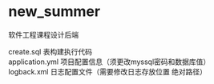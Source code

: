 # new_summer
软件工程课程设计后端

create.sql 表构建执行代码  
application.yml  项目配置信息（须更改myssql密码和数据库值）  
logback.xml  日志配置文件（需要修改日志存放位置  绝对路径）  
